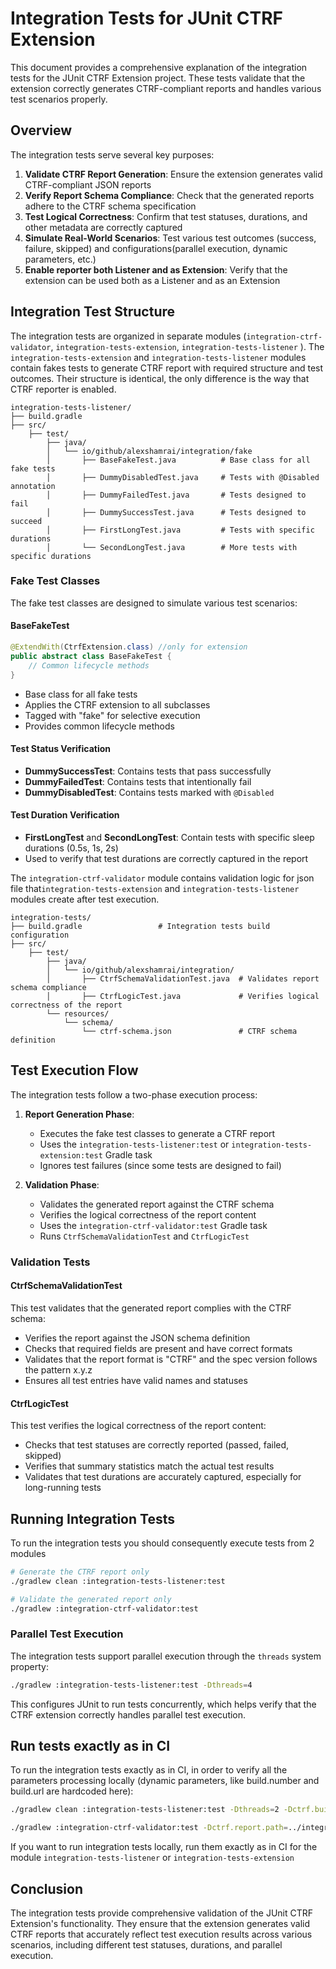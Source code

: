 # Integration Tests for JUnit CTRF Extension

This document provides a comprehensive explanation of the integration tests for the JUnit CTRF Extension project. These tests validate that the extension correctly generates CTRF-compliant reports and handles various test scenarios properly.

## Overview

The integration tests serve several key purposes:

1. **Validate CTRF Report Generation**: Ensure the extension generates valid CTRF-compliant JSON reports
2. **Verify Report Schema Compliance**: Check that the generated reports adhere to the CTRF schema specification
3. **Test Logical Correctness**: Confirm that test statuses, durations, and other metadata are correctly captured
4. **Simulate Real-World Scenarios**: Test various test outcomes (success, failure, skipped) and configurations(parallel execution, dynamic parameters, etc.)
5. **Enable reporter both Listener and as Extension**: Verify that the extension can be used both as a Listener and as an Extension


## Integration Test Structure

The integration tests are organized in separate modules (`integration-ctrf-validator`, `integration-tests-extension`, `integration-tests-listener` ).  The `integration-tests-extension` and `integration-tests-listener` modules contain fakes tests to generate CTRF report with required structure and test outcomes. Their structure is identical, the only difference is the way that CTRF reporter is enabled.
```
integration-tests-listener/
├── build.gradle                 
├── src/
    ├── test/
        ├── java/
        │   └── io/github/alexshamrai/integration/fake
        │       ├── BaseFakeTest.java          # Base class for all fake tests
        │       ├── DummyDisabledTest.java     # Tests with @Disabled annotation
        │       ├── DummyFailedTest.java       # Tests designed to fail
        │       ├── DummySuccessTest.java      # Tests designed to succeed
        │       ├── FirstLongTest.java         # Tests with specific durations
        │       └── SecondLongTest.java        # More tests with specific durations
```

### Fake Test Classes

The fake test classes are designed to simulate various test scenarios:

#### BaseFakeTest

```java
@ExtendWith(CtrfExtension.class) //only for extension
public abstract class BaseFakeTest {
    // Common lifecycle methods
}
```

- Base class for all fake tests
- Applies the CTRF extension to all subclasses
- Tagged with "fake" for selective execution
- Provides common lifecycle methods

#### Test Status Verification

- **DummySuccessTest**: Contains tests that pass successfully
- **DummyFailedTest**: Contains tests that intentionally fail
- **DummyDisabledTest**: Contains tests marked with `@Disabled`

#### Test Duration Verification

- **FirstLongTest** and **SecondLongTest**: Contain tests with specific sleep durations (0.5s, 1s, 2s)
- Used to verify that test durations are correctly captured in the report


The `integration-ctrf-validator` module contains validation logic for json file that`integration-tests-extension` and `integration-tests-listener` modules create after test execution.
```
integration-tests/
├── build.gradle                 # Integration tests build configuration
├── src/
    ├── test/
        ├── java/
        │   └── io/github/alexshamrai/integration/
        │       ├── CtrfSchemaValidationTest.java  # Validates report schema compliance
        │       ├── CtrfLogicTest.java             # Verifies logical correctness of the report
        └── resources/
            └── schema/
                └── ctrf-schema.json               # CTRF schema definition
```

## Test Execution Flow

The integration tests follow a two-phase execution process:

1. **Report Generation Phase**: 
   - Executes the fake test classes to generate a CTRF report
   - Uses the `integration-tests-listener:test` or `integration-tests-extension:test` Gradle task
   - Ignores test failures (since some tests are designed to fail)

2. **Validation Phase**:
   - Validates the generated report against the CTRF schema
   - Verifies the logical correctness of the report content
   - Uses the `integration-ctrf-validator:test` Gradle task
   - Runs `CtrfSchemaValidationTest` and `CtrfLogicTest`

### Validation Tests

#### CtrfSchemaValidationTest

This test validates that the generated report complies with the CTRF schema:

- Verifies the report against the JSON schema definition
- Checks that required fields are present and have correct formats
- Validates that the report format is "CTRF" and the spec version follows the pattern x.y.z
- Ensures all test entries have valid names and statuses

#### CtrfLogicTest

This test verifies the logical correctness of the report content:

- Checks that test statuses are correctly reported (passed, failed, skipped)
- Verifies that summary statistics match the actual test results
- Validates that test durations are accurately captured, especially for long-running tests

## Running Integration Tests

To run the integration tests you should consequently execute tests from 2 modules
```bash
# Generate the CTRF report only
./gradlew clean :integration-tests-listener:test 

# Validate the generated report only
./gradlew :integration-ctrf-validator:test
````

### Parallel Test Execution

The integration tests support parallel execution through the `threads` system property:
```bash
./gradlew :integration-tests-listener:test -Dthreads=4
```

This configures JUnit to run tests concurrently, which helps verify that the CTRF extension correctly handles parallel test execution.

## Run tests exactly as in CI

To run the integration tests exactly as in CI, in order to verify all the parameters processing locally (dynamic parameters, like build.number and build.url are hardcoded here):
```bash
./gradlew clean :integration-tests-listener:test -Dthreads=2 -Dctrf.build.name=system-build -Dctrf.build.number=777 -Dctrf.build.url=https://github.com/alexshamrai/junit-ctrf-extension/actions/runs/12345678
```

```bash
./gradlew :integration-ctrf-validator:test -Dctrf.report.path=../integration-tests-listener/build/test-results/ctrf-report.json
```
If you want to run integration tests locally, run them exactly as in CI for the module `integration-tests-listener` or `integration-tests-extension`

## Conclusion

The integration tests provide comprehensive validation of the JUnit CTRF Extension's functionality. They ensure that the extension generates valid CTRF reports that accurately reflect test execution results across various scenarios, including different test statuses, durations, and parallel execution.

